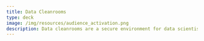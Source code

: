 ```yaml
---
title: Data Cleanrooms
type: deck
image: /img/resources/audience_activation.png
description: Data cleanrooms are a secure environment for data scientists to access and analyze data.
---
```

